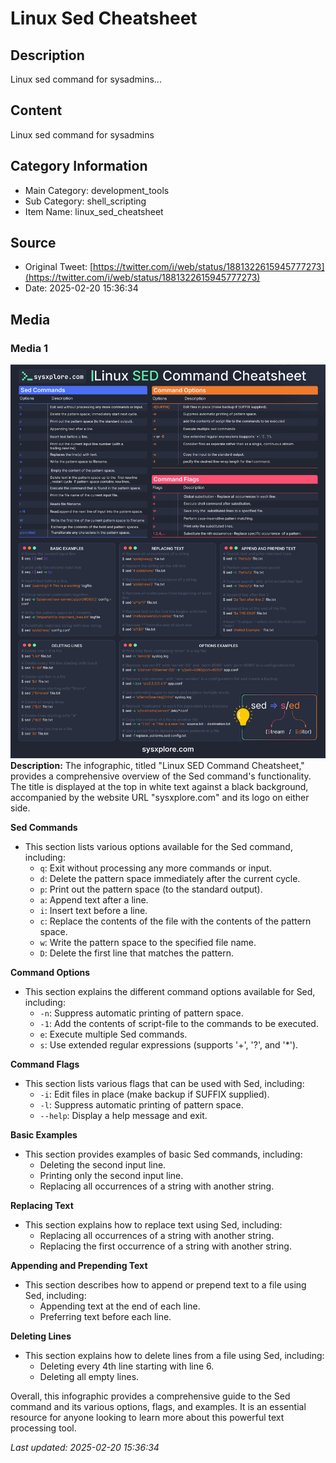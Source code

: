 # Linux Sed Cheatsheet

## Description
Linux sed command for sysadmins...

## Content
Linux sed command for sysadmins

## Category Information

- Main Category: development_tools
- Sub Category: shell_scripting
- Item Name: linux_sed_cheatsheet

## Source

- Original Tweet: [https://twitter.com/i/web/status/1881322615945777273](https://twitter.com/i/web/status/1881322615945777273)
- Date: 2025-02-20 15:36:34

## Media

### Media 1
![media_0](./media_0.jpg)
**Description:** The infographic, titled "Linux SED Command Cheatsheet," provides a comprehensive overview of the Sed command's functionality. The title is displayed at the top in white text against a black background, accompanied by the website URL "sysxplore.com" and its logo on either side.

**Sed Commands**

*   This section lists various options available for the Sed command, including:
    *   `q`: Exit without processing any more commands or input.
    *   `d`: Delete the pattern space immediately after the current cycle.
    *   `p`: Print out the pattern space (to the standard output).
    *   `a`: Append text after a line.
    *   `i`: Insert text before a line.
    *   `c`: Replace the contents of the file with the contents of the pattern space.
    *   `w`: Write the pattern space to the specified file name.
    *   `D`: Delete the first line that matches the pattern.

**Command Options**

*   This section explains the different command options available for Sed, including:
    *   `-n`: Suppress automatic printing of pattern space.
    *   `-1`: Add the contents of script-file to the commands to be executed.
    *   `e`: Execute multiple Sed commands.
    *   `s`: Use extended regular expressions (supports '+', '?', and '*').

**Command Flags**

*   This section lists various flags that can be used with Sed, including:
    *   `-i`: Edit files in place (make backup if SUFFIX supplied).
    *   `-l`: Suppress automatic printing of pattern space.
    *   `--help`: Display a help message and exit.

**Basic Examples**

*   This section provides examples of basic Sed commands, including:
    *   Deleting the second input line.
    *   Printing only the second input line.
    *   Replacing all occurrences of a string with another string.

**Replacing Text**

*   This section explains how to replace text using Sed, including:
    *   Replacing all occurrences of a string with another string.
    *   Replacing the first occurrence of a string with another string.

**Appending and Prepending Text**

*   This section describes how to append or prepend text to a file using Sed, including:
    *   Appending text at the end of each line.
    *   Preferring text before each line.

**Deleting Lines**

*   This section explains how to delete lines from a file using Sed, including:
    *   Deleting every 4th line starting with line 6.
    *   Deleting all empty lines.

Overall, this infographic provides a comprehensive guide to the Sed command and its various options, flags, and examples. It is an essential resource for anyone looking to learn more about this powerful text processing tool.


*Last updated: 2025-02-20 15:36:34*